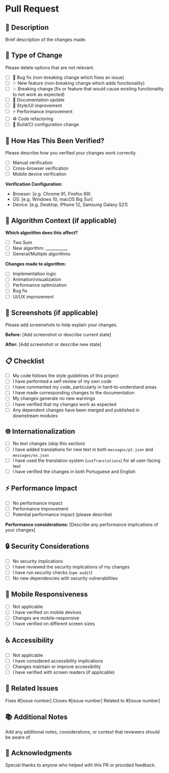 # Pull Request

## 📝 Description

Brief description of the changes made.

## 🎯 Type of Change

Please delete options that are not relevant.

- [ ] 🐛 Bug fix (non-breaking change which fixes an issue)
- [ ] ✨ New feature (non-breaking change which adds functionality)
- [ ] 💥 Breaking change (fix or feature that would cause existing functionality to not work as expected)
- [ ] 📝 Documentation update
- [ ] 🎨 Style/UI improvement
- [ ] ⚡ Performance improvement
- [ ] ♻️ Code refactoring
- [ ] 🔧 Build/CI configuration change

## 🧪 How Has This Been Verified?

Please describe how you verified your changes work correctly.

- [ ] Manual verification
- [ ] Cross-browser verification
- [ ] Mobile device verification

**Verification Configuration**:
- Browser: [e.g. Chrome 91, Firefox 89]
- OS: [e.g. Windows 10, macOS Big Sur]
- Device: [e.g. Desktop, iPhone 12, Samsung Galaxy S21]

## 🎯 Algorithm Context (if applicable)

**Which algorithm does this affect?**
- [ ] Two Sum
- [ ] New algorithm: ___________
- [ ] General/Multiple algorithms

**Changes made to algorithm:**
- [ ] Implementation logic
- [ ] Animation/visualization
- [ ] Performance optimization
- [ ] Bug fix
- [ ] UI/UX improvement

## 📸 Screenshots (if applicable)

Please add screenshots to help explain your changes.

**Before:**
[Add screenshot or describe current state]

**After:**
[Add screenshot or describe new state]

## 📋 Checklist

- [ ] My code follows the style guidelines of this project
- [ ] I have performed a self-review of my own code
- [ ] I have commented my code, particularly in hard-to-understand areas
- [ ] I have made corresponding changes to the documentation
- [ ] My changes generate no new warnings
- [ ] I have verified that my changes work as expected
- [ ] Any dependent changes have been merged and published in downstream modules

## 🌐 Internationalization

- [ ] No text changes (skip this section)
- [ ] I have added translations for new text in both `messages/pt.json` and `messages/en.json`
- [ ] I have used the translation system (`useTranslations`) for all user-facing text
- [ ] I have verified the changes in both Portuguese and English

## ⚡ Performance Impact

- [ ] No performance impact
- [ ] Performance improvement
- [ ] Potential performance impact (please describe)

**Performance considerations:**
[Describe any performance implications of your changes]

## 🔒 Security Considerations

- [ ] No security implications
- [ ] I have reviewed the security implications of my changes
- [ ] I have run security checks (`npm audit`)
- [ ] No new dependencies with security vulnerabilities

## 📱 Mobile Responsiveness

- [ ] Not applicable
- [ ] I have verified on mobile devices
- [ ] Changes are mobile-responsive
- [ ] I have verified on different screen sizes

## ♿ Accessibility

- [ ] Not applicable
- [ ] I have considered accessibility implications
- [ ] Changes maintain or improve accessibility
- [ ] I have verified with screen readers (if applicable)

## 🔗 Related Issues

Fixes #[issue number]
Closes #[issue number]
Related to #[issue number]

## 📚 Additional Notes

Add any additional notes, considerations, or context that reviewers should be aware of.

## 🙏 Acknowledgments

Special thanks to anyone who helped with this PR or provided feedback. 